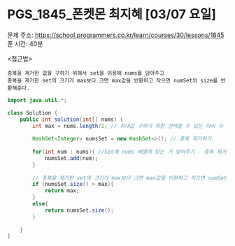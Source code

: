 #  PGS_1845_폰켓몬 최지혜 [03/07  요일] </br>
문제 주소: https://school.programmers.co.kr/learn/courses/30/lessons/1845 </br>
푼 시간: 40분 </br>

<접근법>
```
중복을 제거한 값을 구하기 위해서 set을 이용해 nums를 담아주고
중복을 제거한 set의 크기가 max보다 크면 max값을 반환하고 작으면 numSet의 size를 반환해준다.
```


```java
import java.util.*;

class Solution {
    public int solution(int[] nums) {
        int max = nums.length/2; // 최대값 구하기 위한 선택할 수 있는 마리 수
        
        HashSet<Integer> numsSet = new HashSet<>(); // 중복 제거하기
        
        for(int num : nums){ //Set에 nums 배열에 있는 거 넣어주기 - 중복 제거
            numsSet.add(num);
        }
        
        // 중복을 제거한 set의 크기가 max보다 크면 max값을 반환하고 작으면 numSet의 size를 반환
        if (numsSet.size() > max){ 
            return max;
        }
        else{
            return numsSet.size();
        }
    
    }
}

```
